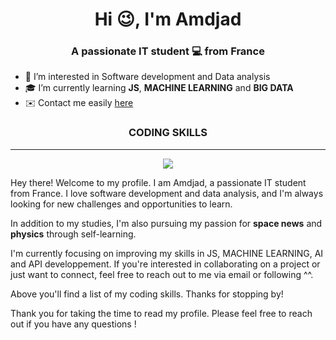 <h1 align="center">Hi 😉, I'm Amdjad</h1>
<h3 align="center">A passionate IT student 💻 from France</h3>

* 🚀 I’m interested in Software development and Data analysis
* 🎓 I’m currently learning **JS**, **MACHINE LEARNING** and **BIG DATA**
* ✉️ Contact me easily <a href="mailto:amdjad.anrifou@gmail.com">here</a>

<h3 align="center">CODING SKILLS</h3>

---

<p align="center">
  <a href="https://skillicons.dev">
    <img src="https://skillicons.dev/icons?i=py,php,git,html,css,js,vscode,c,java,linux,md,mongodb,bash,mysql"/>
  </a>
</p>
Hey there! Welcome to my profile. I am Amdjad, a passionate IT student from France. I love software development and data analysis, and I'm always looking for new challenges and opportunities to learn.

In addition to my studies, I'm also pursuing my passion for **space news** and **physics** through self-learning.

I'm currently focusing on improving my skills in JS, MACHINE LEARNING, AI and API developpement. If you're interested in collaborating on a project or just want to connect, feel free to reach out to me via email or following ^^.

Above you'll find a list of my coding skills. Thanks for stopping by!

Thank you for taking the time to read my profile. Please feel free to reach out if you have any questions !
